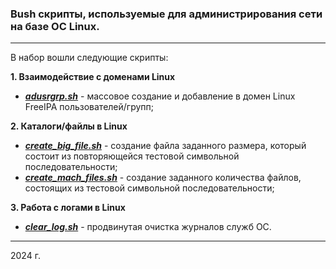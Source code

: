 ### Bush скрипты, используемые для администрирования сети на базе ОС Linux.

---

В набор вошли следующие скрипты:

**1. Взаимодействие с доменами Linux**

- [**_adusrgrp.sh_**](./freeIPA//ad_user_group/README.md) - массовое создание и добавление в домен Linux FreeIPA пользователей/групп;

**2. Каталоги/файлы в Linux**

- [**_create_big_file.sh_**](./file_processing/create_big_file/README.md) - создание файла заданного размера, который состоит из повторяющейся тестовой символьной последовательности;
- [**_create_mach_files.sh_**](./file_processing/create_mach_files/README.md) - создание заданного количества файлов, состоящих из тестовой символьной последовательности;

**3. Работа с логами в Linux**

- [**_clear_log.sh_**](./logs_processing/clear_logs/README.md) - продвинутая очистка журналов служб ОС.

---

2024 г.
